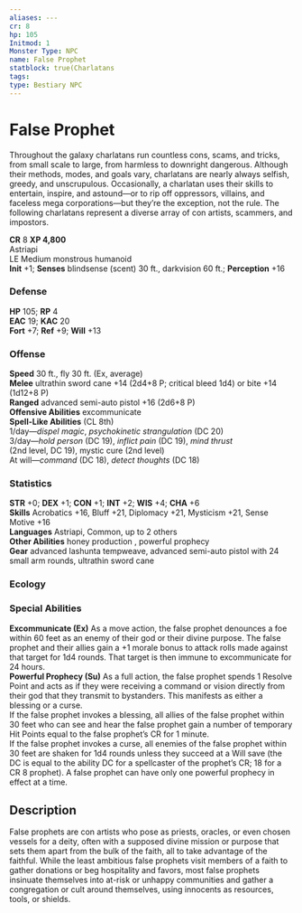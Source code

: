 ```yaml
---
aliases: ---
cr: 8
hp: 105
Initmod: 1
Monster Type: NPC
name: False Prophet
statblock: true(Charlatans
tags: 
type: Bestiary NPC
---
```


# False Prophet

Throughout the galaxy charlatans run countless cons, scams, and tricks, from small scale to large, from harmless to downright dangerous. Although their methods, modes, and goals vary, charlatans are nearly always selfish, greedy, and unscrupulous. Occasionally, a charlatan uses their skills to entertain, inspire, and astound—or to rip off oppressors, villains, and faceless mega corporations—but they’re the exception, not the rule. The following charlatans represent a diverse array of con artists, scammers, and impostors.

**CR** 8
**XP 4,800**  
Astriapi  
LE Medium monstrous humanoid  
**Init** +1; **Senses** blindsense (scent) 30 ft., darkvision 60 ft.; **Perception** +16  

### Defense

**HP** 105; **RP** 4  
**EAC** 19; **KAC** 20  
**Fort** +7; **Ref** +9; **Will** +13  

### Offense

**Speed** 30 ft., fly 30 ft. (Ex, average)  
**Melee** ultrathin sword cane +14 (2d4+8 P; critical bleed 1d4) or bite +14 (1d12+8 P)  
**Ranged** advanced semi-auto pistol +16 (2d6+8 P)  
**Offensive Abilities** excommunicate  
**Spell-Like Abilities** (CL 8th)  
1/day—_dispel magic_, _psychokinetic strangulation_ (DC 20)  
3/day—_hold person_ (DC 19), _inflict pain_ (DC 19), _mind thrust_  
(2nd level, DC 19), mystic cure (2nd level)  
At will—_command_ (DC 18), _detect thoughts_ (DC 18)

### Statistics

**STR** +0; **DEX** +1; **CON** +1; **INT** +2; **WIS** +4; **CHA** +6  
**Skills** Acrobatics +16, Bluff +21, Diplomacy +21, Mysticism +21, Sense Motive +16  
**Languages** Astriapi, Common, up to 2 others  
**Other Abilities** honey production , powerful prophecy  
**Gear** advanced lashunta tempweave, advanced semi-auto pistol with 24 small arm rounds, ultrathin sword cane

### Ecology

### Special Abilities

**Excommunicate (Ex)** As a move action, the false prophet denounces a foe within 60 feet as an enemy of their god or their divine purpose. The false prophet and their allies gain a +1 morale bonus to attack rolls made against that target for 1d4 rounds. That target is then immune to excommunicate for 24 hours.  
**Powerful Prophecy (Su)** As a full action, the false prophet spends 1 Resolve Point and acts as if they were receiving a command or vision directly from their god that they transmit to bystanders. This manifests as either a blessing or a curse.  
If the false prophet invokes a blessing, all allies of the false prophet within 30 feet who can see and hear the false prophet gain a number of temporary Hit Points equal to the false prophet’s CR for 1 minute.  
If the false prophet invokes a curse, all enemies of the false prophet within 30 feet are shaken for 1d4 rounds unless they succeed at a Will save (the DC is equal to the ability DC for a spellcaster of the prophet’s CR; 18 for a CR 8 prophet). A false prophet can have only one powerful prophecy in effect at a time.

## Description

False prophets are con artists who pose as priests, oracles, or even chosen vessels for a deity, often with a supposed divine mission or purpose that sets them apart from the bulk of the faith, all to take advantage of the faithful. While the least ambitious false prophets visit members of a faith to gather donations or beg hospitality and favors, most false prophets insinuate themselves into at-risk or unhappy communities and gather a congregation or cult around themselves, using innocents as resources, tools, or shields.